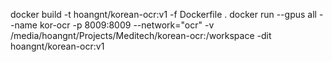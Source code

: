 docker build -t hoangnt/korean-ocr:v1 -f Dockerfile .
docker run --gpus all --name kor-ocr -p 8009:8009 --network="ocr" -v /media/hoangnt/Projects/Meditech/korean-ocr:/workspace -dit hoangnt/korean-ocr:v1
